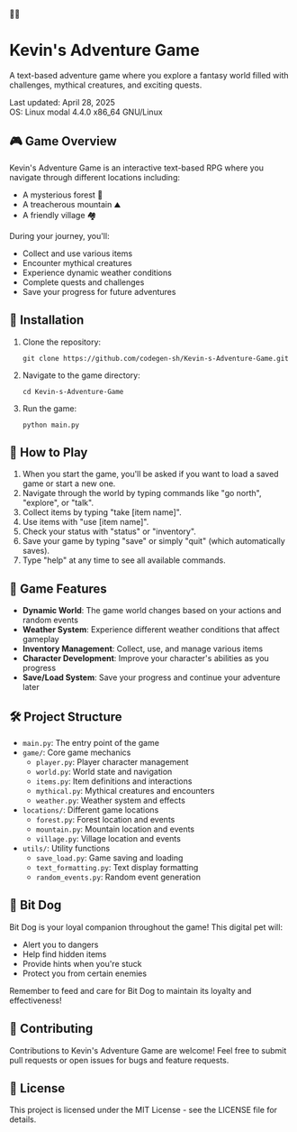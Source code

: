 🌈🌈
# Kevin's Adventure Game

A text-based adventure game where you explore a fantasy world filled with challenges, mythical creatures, and exciting quests.

Last updated: April 28, 2025  
OS: Linux modal 4.4.0 x86_64 GNU/Linux

## 🎮 Game Overview

Kevin's Adventure Game is an interactive text-based RPG where you navigate through different locations including:
- A mysterious forest 🌲
- A treacherous mountain ⛰️
- A friendly village 🏘️

During your journey, you'll:
- Collect and use various items
- Encounter mythical creatures
- Experience dynamic weather conditions
- Complete quests and challenges
- Save your progress for future adventures

## 🚀 Installation

1. Clone the repository:
   ```
   git clone https://github.com/codegen-sh/Kevin-s-Adventure-Game.git
   ```

2. Navigate to the game directory:
   ```
   cd Kevin-s-Adventure-Game
   ```

3. Run the game:
   ```
   python main.py
   ```

## 🎯 How to Play

1. When you start the game, you'll be asked if you want to load a saved game or start a new one.
2. Navigate through the world by typing commands like "go north", "explore", or "talk".
3. Collect items by typing "take [item name]".
4. Use items with "use [item name]".
5. Check your status with "status" or "inventory".
6. Save your game by typing "save" or simply "quit" (which automatically saves).
7. Type "help" at any time to see all available commands.

## 🧩 Game Features

- **Dynamic World**: The game world changes based on your actions and random events
- **Weather System**: Experience different weather conditions that affect gameplay
- **Inventory Management**: Collect, use, and manage various items
- **Character Development**: Improve your character's abilities as you progress
- **Save/Load System**: Save your progress and continue your adventure later

## 🛠️ Project Structure

- `main.py`: The entry point of the game
- `game/`: Core game mechanics
  - `player.py`: Player character management
  - `world.py`: World state and navigation
  - `items.py`: Item definitions and interactions
  - `mythical.py`: Mythical creatures and encounters
  - `weather.py`: Weather system and effects
- `locations/`: Different game locations
  - `forest.py`: Forest location and events
  - `mountain.py`: Mountain location and events
  - `village.py`: Village location and events
- `utils/`: Utility functions
  - `save_load.py`: Game saving and loading
  - `text_formatting.py`: Text display formatting
  - `random_events.py`: Random event generation

## 🐶 Bit Dog

Bit Dog is your loyal companion throughout the game! This digital pet will:
- Alert you to dangers
- Help find hidden items
- Provide hints when you're stuck
- Protect you from certain enemies

Remember to feed and care for Bit Dog to maintain its loyalty and effectiveness!

## 🤝 Contributing

Contributions to Kevin's Adventure Game are welcome! Feel free to submit pull requests or open issues for bugs and feature requests.

## 📜 License

This project is licensed under the MIT License - see the LICENSE file for details.

